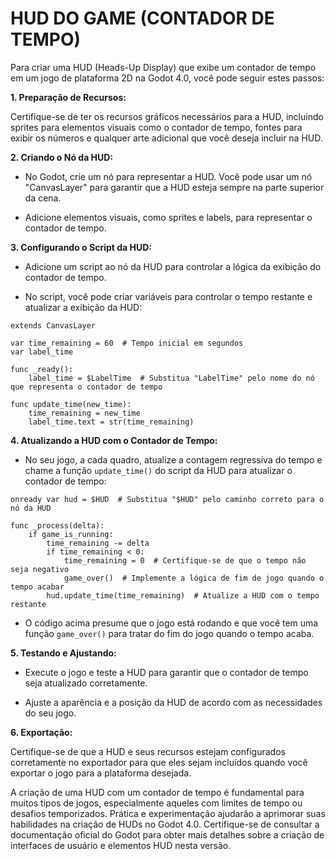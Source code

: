 # HUD DO GAME (CONTADOR DE TEMPO) 
Para criar uma HUD (Heads-Up Display) que exibe um contador de tempo em um jogo de plataforma 2D na Godot 4.0, você pode seguir estes passos:

**1. Preparação de Recursos:**

Certifique-se de ter os recursos gráficos necessários para a HUD, incluindo sprites para elementos visuais como o contador de tempo, fontes para exibir os números e qualquer arte adicional que você deseja incluir na HUD.

**2. Criando o Nó da HUD:**

- No Godot, crie um nó para representar a HUD. Você pode usar um nó "CanvasLayer" para garantir que a HUD esteja sempre na parte superior da cena.

- Adicione elementos visuais, como sprites e labels, para representar o contador de tempo.

**3. Configurando o Script da HUD:**

- Adicione um script ao nó da HUD para controlar a lógica da exibição do contador de tempo.

- No script, você pode criar variáveis para controlar o tempo restante e atualizar a exibição da HUD:

```gdscript
extends CanvasLayer

var time_remaining = 60  # Tempo inicial em segundos
var label_time

func _ready():
    label_time = $LabelTime  # Substitua "LabelTime" pelo nome do nó que representa o contador de tempo

func update_time(new_time):
    time_remaining = new_time
    label_time.text = str(time_remaining)
```

**4. Atualizando a HUD com o Contador de Tempo:**

- No seu jogo, a cada quadro, atualize a contagem regressiva do tempo e chame a função `update_time()` do script da HUD para atualizar o contador de tempo:

```gdscript
onready var hud = $HUD  # Substitua "$HUD" pelo caminho correto para o nó da HUD

func _process(delta):
    if game_is_running:
        time_remaining -= delta
        if time_remaining < 0:
            time_remaining = 0  # Certifique-se de que o tempo não seja negativo
            game_over()  # Implemente a lógica de fim de jogo quando o tempo acabar
        hud.update_time(time_remaining)  # Atualize a HUD com o tempo restante
```

- O código acima presume que o jogo está rodando e que você tem uma função `game_over()` para tratar do fim do jogo quando o tempo acaba.

**5. Testando e Ajustando:**

- Execute o jogo e teste a HUD para garantir que o contador de tempo seja atualizado corretamente.

- Ajuste a aparência e a posição da HUD de acordo com as necessidades do seu jogo.

**6. Exportação:**

Certifique-se de que a HUD e seus recursos estejam configurados corretamente no exportador para que eles sejam incluídos quando você exportar o jogo para a plataforma desejada.

A criação de uma HUD com um contador de tempo é fundamental para muitos tipos de jogos, especialmente aqueles com limites de tempo ou desafios temporizados. Prática e experimentação ajudarão a aprimorar suas habilidades na criação de HUDs no Godot 4.0. Certifique-se de consultar a documentação oficial do Godot para obter mais detalhes sobre a criação de interfaces de usuário e elementos HUD nesta versão.